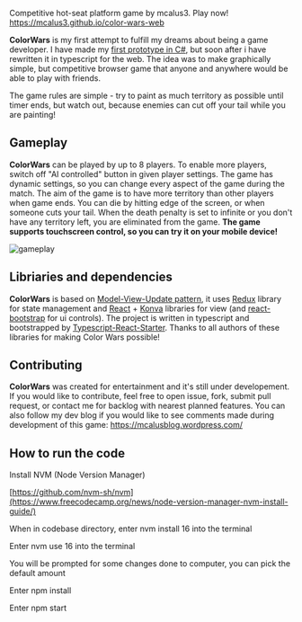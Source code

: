 Competitive hot-seat platform game by mcalus3. Play now! https://mcalus3.github.io/color-wars-web

**ColorWars** is my first attempt to fulfill my dreams about being a game developer. I have made my [first prototype in C#][cw], but soon after i have rewritten it in typescript for the web. The idea was to make graphically simple, but competitive browser game that anyone and anywhere would be able to play with friends.

The game rules are simple - try to paint as much territory as possible until timer ends, but watch out, because enemies can cut off your tail while you are painting!

## Gameplay

**ColorWars** can be played by up to 8 players. To enable more players, switch off "AI controlled" button in given player settings. The game has dynamic settings, so you can change every aspect of the game during the match. The aim of the game is to have more territory than other players when game ends. You can die by hitting edge of the screen, or when someone cuts your tail. When the death penalty is set to infinite or you don't have any territory left, you are eliminated from the game.
**The game supports touchscreen control, so you can try it on your mobile device!**

![gameplay](https://github.com/mcalus3/color-wars-web/blob/master/resources/gameplay.gif)

## Libriaries and dependencies

**ColorWars** is based on [Model-View-Update pattern][elm], it uses [Redux] library for state management and [React] + [Konva] libraries for view (and [react-bootstrap] for ui controls). The project is written in typescript and bootstrapped by [Typescript-React-Starter][trs].
Thanks to all authors of these libraries for making Color Wars possible!

## Contributing

**ColorWars** was created for entertainment and it's still under developement. If you would like to contribute, feel free to open issue, fork, submit pull request, or contact me for backlog with nearest planned features. You can also follow my dev blog if you would like to see comments made during development of this game: https://mcalusblog.wordpress.com/ 

   [cw]: <https://github.com/mcalus3/ColorWars>
   [trs]: <https://github.com/Microsoft/TypeScript-React-Starter>
   [trs]: <https://github.com/Microsoft/TypeScript-React-Starter>
   [elm]: <https://guide.elm-lang.org/architecture/>
   [Redux]: <https://github.com/reactjs/redux>
   [React]: <https://github.com/facebook/react>
   [Konva]: <https://github.com/konvajs/konva>
   [react-bootstrap]: <https://github.com/react-bootstrap/react-bootstrap>

## How to run the code

Install NVM (Node Version Manager)

[https://github.com/nvm-sh/nvm](https://www.freecodecamp.org/news/node-version-manager-nvm-install-guide/)

When in codebase directory, enter nvm install 16 into the terminal

Enter nvm use 16 into the terminal

You will be prompted for some changes done to computer, you can pick the default amount

Enter npm install

Enter npm start

